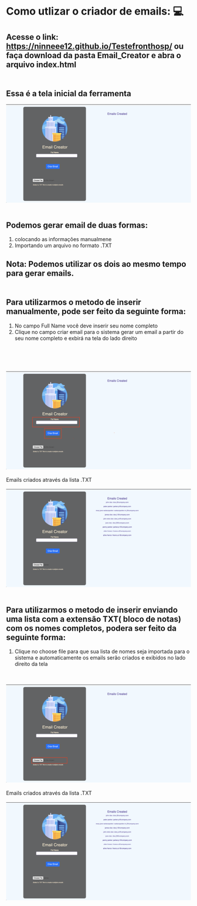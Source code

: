 # Como utlizar o criador de emails: 💻

## Acesse o link: https://ninneee12.github.io/Testefronthosp/ ou faça download da pasta  Email_Creator e abra o arquivo index.html<br><br>
## Essa é a tela inicial da ferramenta
<img src="screenshots/home.png"></img>
<br><br>
## Podemos gerar email de duas formas:
<ol>
  <li> colocando as informações manualmene</li>
  <li>Importando um arquivo no formato .TXT</li>
  </ol>
  
 ## Nota: Podemos utilizar os dois ao mesmo tempo para gerar emails.<br><br>
 ## Para utilizarmos o metodo de inserir manualmente, pode ser feito da seguinte forma:
 <ol>
    <li> No campo Full Name você deve inserir seu nome completo</li>
    <li> Clique no campo criar email para o sistema gerar um email a partir do seu nome completo e exbirá na tela do lado direito</li><br><br>
  </ol> <br><br>  
     <img src="screenshots/InserindoDados.png"></img><br><br> 
 Emails criados através da lista .TXT <br><br>
       <img src="/screenshots/dadosDireita.png"></img><br><br>
  
 ## Para utilizarmos o metodo de inserir enviando uma lista com a extensão TXT( bloco de notas) com os nomes completos, podera ser feito da seguinte forma:
 <ol>
    <li> Clique no choose file para que sua lista de nomes seja importada para o sistema e automaticamente os emails serão criados e exibidos no lado direito da    tela</li>
  </ol>
  <br><br>
       <img src="screenshots/InserindoLista.png"></img><br><br>
 Emails criados através da lista .TXT <br><br>
       <img src="/screenshots/dadosDireita.png"></img><br><br>
  
